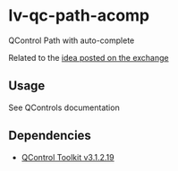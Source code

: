 # lv-qc-path-acomp

QControl Path with auto-complete

Related to the [idea posted on the exchange](https://forums.ni.com/t5/LabVIEW-Idea-Exchange/Path-control-with-auto-complete-similar-to-Terminal/idi-p/4394612)

## Usage

See QControls documentation

## Dependencies

- [QControl Toolkit v3.1.2.19](https://www.vipm.io/package/qsi_qcontrol_toolkit/)
